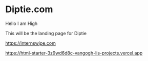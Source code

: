 # Diptie.com


Hello I am High 



This will be the landing page for Diptie

https://internswipe.com

https://html-starter-3z9wd6d8c-vangogh-lis-projects.vercel.app
